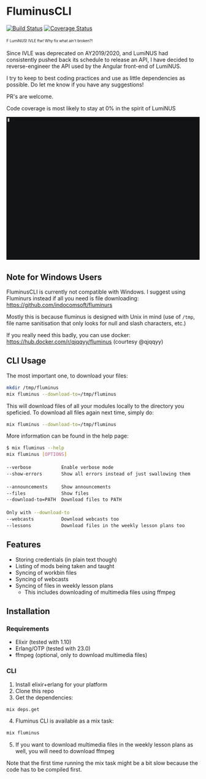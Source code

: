 # FluminusCLI

[![Build Status](https://travis-ci.com/indocomsoft/fluminus_cli.svg?branch=master)](https://travis-ci.com/indocomsoft/fluminus_cli)
[![Coverage Status](https://coveralls.io/repos/github/indocomsoft/fluminus_cli/badge.svg?branch=master)](https://coveralls.io/github/indocomsoft/fluminus_cli?branch=master)

<sup><sub>F LumiNUS! IVLE ftw! Why fix what ain't broken?!</sub></sup>

Since IVLE was deprecated on AY2019/2020, and LumiNUS had consistently pushed back its schedule to release an API, I have decided to reverse-engineer the API used by the Angular front-end of LumiNUS.

I try to keep to best coding practices and use as little dependencies as possible. Do let me know if you have any suggestions!

PR's are welcome.

Code coverage is most likely to stay at 0% in the spirit of LumiNUS

![demo](demo.gif)

## Note for Windows Users
FluminusCLI is currently not compatible with Windows. I suggest using Fluminurs instead if all you need is file downloading: https://github.com/indocomsoft/fluminurs

Mostly this is because fluminus is designed with Unix in mind (use of `/tmp`, file name sanitisation that only looks for null and slash characters, etc.)

If you really need this badly, you can use docker: https://hub.docker.com/r/qjqqyy/fluminus (courtesy @qjqqyy)

## CLI Usage
The most important one, to download your files:

```bash
mkdir /tmp/fluminus
mix fluminus --download-to=/tmp/fluminus
```

This will download files of all your modules locally to the directory you speficied. To download all files again next time, simply do:

```bash
mix fluminus --download-to=/tmp/fluminus
```

More information can be found in the help page:
```bash
$ mix fluminus --help
mix fluminus [OPTIONS]

--verbose           Enable verbose mode
--show-errors       Show all errors instead of just swallowing them

--announcements     Show announcements
--files             Show files
--download-to=PATH  Download files to PATH

Only with --download-to
--webcasts          Download webcasts too
--lessons           Download files in the weekly lesson plans too
```

## Features
- Storing credentials (in plain text though)
- Listing of mods being taken and taught
- Syncing of workbin files
- Syncing of webcasts
- Syncing of files in weekly lesson plans
  - This includes downloading of multimedia files using ffmpeg


## Installation
### Requirements
- Elixir (tested with 1.10)
- Erlang/OTP (tested with 23.0)
- ffmpeg (optional, only to download multimedia files)

### CLI
1. Install elixir+erlang for your platform
2. Clone this repo
3. Get the dependencies:
```bash
mix deps.get
```
4. Fluminus CLI is available as a mix task:
```bash
mix fluminus
```

5. If you want to download multimedia files in the weekly lesson plans as well, you will need to download ffmpeg

Note that the first time running the mix task might be a bit slow because
the code has to be compiled first.
